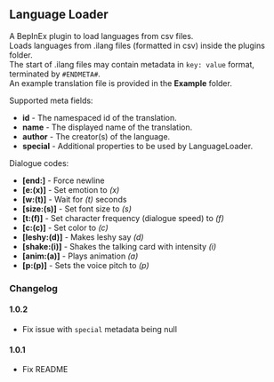 ## Language Loader ##
A BepInEx plugin to load languages from csv files.  
Loads languages from .ilang files (formatted in csv) inside the plugins folder.  
The start of .ilang files may contain metadata in ```key: value``` format, terminated by ```#ENDMETA#```.  
An example translation file is provided in the **Example** folder.  

Supported meta fields:  
- **id** - The namespaced id of the translation.  
- **name** - The displayed name of the translation.  
- **author** - The creator(s) of the language.  
- **special** - Additional properties to be used by LanguageLoader.

Dialogue codes:  
- **[end:]** - Force newline
- **[e:(x)]** - Set emotion to *(x)*
- **[w:(t)]** - Wait for *(t)* seconds
- **[size:(s)]** - Set font size to *(s)*
- **[t:(f)]** - Set character frequency (dialogue speed) to *(f)*
- **[c:(c)]** - Set color to *(c)*
- **[leshy:(d)]** - Makes leshy say *(d)*
- **[shake:(i)]** - Shakes the talking card with intensity *(i)*
- **[anim:(a)]** - Plays animation *(a)*
- **[p:(p)]** - Sets the voice pitch to *(p)*

### Changelog ###
#### 1.0.2
- Fix issue with ```special``` metadata being null

#### 1.0.1
- Fix README